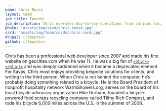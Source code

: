 ```yaml
---
name: Chris Russo
layout: team
job_title: Founder
job_description: Chris oversees day-to-day operations from various locales in Southeast Asia.
photo: "assets/img/team/chris-russo.jpg"
card: "assets/img/team/cards/chris-card.jpg"
drupal: illmasterc
github: illmasterc
---
```


Chris has been a professional web developer since 2007 and made his first website on geocities.com when he was 11. He was a big fan of <a href="https://developer.mozilla.org/en-US/docs/Web/HTML/Element/blink"><code>&lt;blink&gt;&lt;/blink&gt;</code></a> and was deeply saddened when it became a deprecated element. For Savas, Chris most enjoys providing bespoke solutions for clients, and writing in the third person. When Chris is not behind the computer, he’s probably doing something related to a bicycle. He is the Board President of nonprofit hospitality network WarmShowers.org, serves on the board of his local bicycle advocacy organization Bike Durham, founded a bicycle-powered food scraps recycling company called Tilthy Rich Compost, and rode his bicycle 6,000 miles across the U.S. in the summer of 2008.
